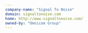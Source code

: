 ```yaml
---
company-name: "Signal To Noise"
domain: signaltonoise.com
home: http://www.signaltonoise.com/
owned-by: "Omnicom Group"
---
```





